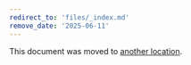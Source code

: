 ```yaml
---
redirect_to: 'files/_index.md'
remove_date: '2025-06-11'
---
```


<!-- markdownlint-disable -->

This document was moved to [another location](files/_index.md).

<!-- This redirect file can be deleted after <2025-06-11>. -->
<!-- Redirects that point to other docs in the same project expire in three months. -->
<!-- Redirects that point to docs in a different project or site (for example, link is not relative and starts with `https:`) expire in one year. -->
<!-- Before deletion, see: https://docs.gitlab.com/ee/development/documentation/redirects.html -->
